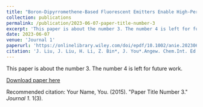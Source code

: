 ```yaml
---
title: "Boron-Dipyrromethene-Based Fluorescent Emitters Enable High-Performance Narrowband Red Organic Light-Emitting Diodes"
collection: publications
permalink: /publication/2023-06-07-paper-title-number-3
excerpt: 'This paper is about the number 3. The number 4 is left for future work.'
date: 2023-06-07
venue: 'Journal 1'
paperurl: 'https://onlinelibrary.wiley.com/doi/epdf/10.1002/anie.202306471'
citation: 'J. Liu, J. Liu, H. Li, Z. Bin*, J. You*.Angew. Chem.Int. Ed.2023,e202306471.'
---
```

This paper is about the number 3. The number 4 is left for future work.

[Download paper here](https://onlinelibrary.wiley.com/doi/epdf/10.1002/anie.202306471)

Recommended citation: Your Name, You. (2015). "Paper Title Number 3." <i>Journal 1</i>. 1(3).